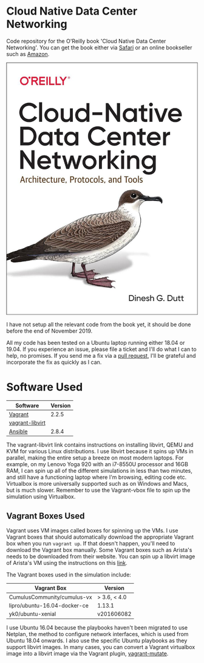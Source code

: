 # Cloud Native Data Center Networking
Code repository for the O'Reilly book 'Cloud Native Data Center Networking'. You can get the book either via [Safari](https://learning.oreilly.com/library/view/cloud-native-data/9781492045595/) or an online bookseller such as [Amazon](https://www.amazon.com/Cloud-Native-Data-Center-Networking-Architecture/dp/1492045608/).

![Book Cover](./cdcn-cover.jpeg)

I have not setup all the relevant code from the book yet, it should be done before the end of November 2019. 

All my code has been tested on a Ubuntu laptop running either 18.04 or 19.04. If you experience an issue, please file a ticket and I'll do what I can to help, no promises. If you send me a fix via a [pull request](https://help.github.com/en/github/collaborating-with-issues-and-pull-requests/creating-a-pull-request), I'll be grateful and incorporate the fix as quickly as I can.

# Software Used

| Software          | Version |
|-------------------|---------|
|[Vagrant](https://www.vagrantup.com/)| 2.2.5|
|[vagrant-libvirt](https://github.com/vagrant-libvirt/vagrant-libvirt)||
|[Ansible](https://www.ansible.com/)| 2.8.4 |

The vagrant-libvirt link contains instructions on installing libvirt, QEMU and KVM for various Linux distributions. I use libvirt because it spins up VMs in parallel, making the entire setup a breeze on most modern laptops. For example, on my Lenovo Yoga 920 with an i7-8550U processor and 16GB RAM, I can spin up all of the different simulations in less than two minutes, and still have a functioning laptop where I'm browsing, editing code etc. Virtualbox is more universally supported such as on Windows and Macs, but is much slower. Remember to use the Vagrant-vbox file to spin up the simulation using Virtualbox. 

## Vagrant Boxes Used

Vagrant uses VM images called boxes for spinning up the VMs. I use Vagrant boxes that should automatically download the appropriate Vagrant box when you run `vagrant up`. If that doesn't happen, you'll need to download the Vagrant box manually. Some Vagrant boxes such as Arista's needs to be downloaded from their website. You can spin up a libvirt image of Arista's VM using the instructions on this [link](https://codingpackets.com/blog/arista-veos-vagrant-libvirt-box-install).

The Vagrant boxes used in the simulation include:

| Vagrant Box                       | Version     |
|-----------------------------------|-------------|
| CumulusCommunity/cumulus-vx       | > 3.6, < 4.0|
| lipro/ubuntu-16.04-docker-ce      | 1.13.1      |
| yk0/ubuntu-xenial                 | v201606082  |

I use Ubuntu 16.04 because the playbooks haven't been migrated to use Netplan, the method to configure network interfaces, which is used from Ubuntu 18.04 onwards. I also use the specific Ubuntu playbooks as they support libvirt images. In many cases, you can convert a Vagrant virtualbox image into a libvirt image via the Vagrant plugin, [vagrant-mutate](https://github.com/sciurus/vagrant-mutate).

